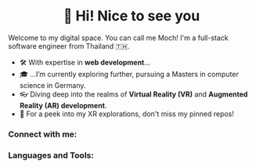 <h1 align="center">👋 Hi! Nice to see you</h1>

Welcome to my digital space. You can call me Moch! I'm a full-stack software engineer from Thailand 🇹🇭.
- 🛠 With expertise in **web development**...
- 🎓 ...I’m currently exploring further, pursuing a Masters in computer science in Germany.
- 👓 Diving deep into the realms of **Virtual Reality (VR)** and **Augmented Reality (AR) development**.
- 📍 For a peek into my XR explorations, don't miss my pinned repos!

### Connect with me:



### Languages and Tools:
